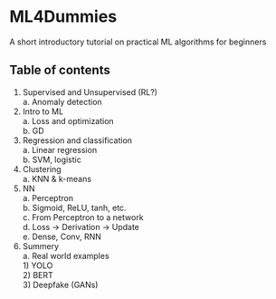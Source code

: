 # ML4Dummies
A short introductory tutorial on practical ML algorithms for beginners   

## Table of contents

1.  Supervised and Unsupervised (RL?)  
    a.  Anomaly detection  
2.  Intro to ML  
    a.  Loss and optimization  
    b.  GD  
3.  Regression and classification  
    a.  Linear regression  
    b.  SVM, logistic  
4.  Clustering  
    a.  KNN & k-means  
5.  NN  
    a.  Perceptron  
    b.  Sigmoid, ReLU, tanh, etc.  
    c.  From Perceptron to a network  
    d.  Loss -\> Derivation -\> Update  
    e.  Dense, Conv, RNN  
6.  Summery  
    a.  Real world examples  
        1) YOLO  
        2) BERT  
        3) Deepfake (GANs)